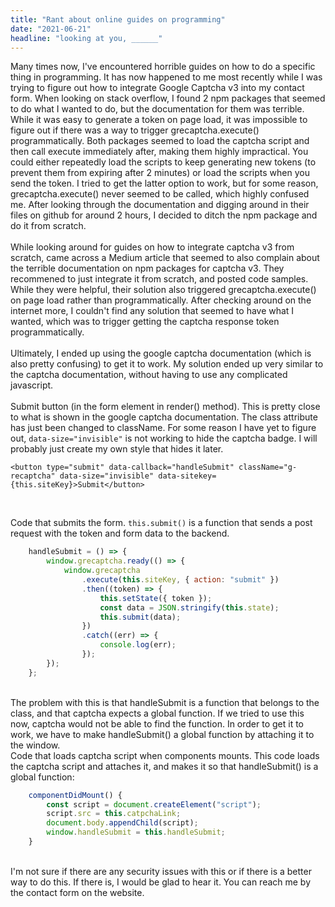 ```yaml
---
title: "Rant about online guides on programming"
date: "2021-06-21"
headline: "looking at you, ______"
---
```


Many times now, I've encountered horrible guides on how to do a specific thing in programming. It has now happened to me most recently while I was trying to figure out how to integrate Google Captcha v3 into my contact form. When looking on stack overflow, I found 2 npm packages that seemed to do what I wanted to do, but the documentation for them was terrible. While it was easy to generate a token on page load, it was impossible to figure out if there was a way to trigger grecaptcha.execute() programmatically. Both packages seemed to load the captcha script and then call execute immediately after, making them highly impractical. You could either repeatedly load the scripts to keep generating new tokens (to prevent them from expiring after 2 minutes) or load the scripts when you send the token. I tried to get the latter option to work, but for some reason, grecaptcha.execute() never seemed to be called, which highly confused me. After looking through the documentation and digging around in their files on github for around 2 hours, I decided to ditch the npm package and do it from scratch.  
<br/>
While looking around for guides on how to integrate captcha v3 from scratch, came across a Medium article that seemed to also complain about the terrible documentation on npm packages for captcha v3. They recommened to just integrate it from scratch, and posted code samples. While they were helpful, their solution also triggered grecaptcha.execute() on page load rather than programmatically. After checking around on the internet more, I couldn't find any solution that seemed to have what I wanted, which was to trigger getting the captcha response token programmatically.  
<br/>
Ultimately, I ended up using the google captcha documentation (which is also pretty confusing) to get it to work. My solution ended up very similar to
the captcha documentation, without having to use any complicated javascript.  
<br/>
Submit button (in the form element in render() method). This is pretty close to what is shown in the google captcha documentation. The class attribute has just been changed to className. For some reason I have yet to figure out, `data-size="invisible"` is not working to hide the captcha badge. I will probably just create my own style that hides it later. 

```
<button type="submit" data-callback="handleSubmit" className="g-recaptcha" data-size="invisible" data-sitekey={this.siteKey}>Submit</button>
```
<br/>

Code that submits the form. `this.submit()` is a function that sends a post request with the token and form data to the backend.

```javascript
    handleSubmit = () => {
        window.grecaptcha.ready(() => {
            window.grecaptcha
                .execute(this.siteKey, { action: "submit" })
                .then((token) => {
                    this.setState({ token });
                    const data = JSON.stringify(this.state);
                    this.submit(data);
                })
                .catch((err) => {
                    console.log(err);
                });
        });
    };
```

<br/>
The problem with this is that handleSubmit is a function that belongs to the class, and that captcha expects a global function. If we tried to use this now,
captcha would not be able to find the function. In order to get it to work, we have to make handleSubmit() a global function by attaching it to the window.  
<br/>
Code that loads captcha script when components mounts. This code loads the captcha script and attaches it, and makes it so that handleSubmit() is a global function:

```javascript
    componentDidMount() {
        const script = document.createElement("script");
        script.src = this.catpchaLink;
        document.body.appendChild(script);
        window.handleSubmit = this.handleSubmit;
    }
```

<br/>
I'm not sure if there are any security issues with this or if there is a better way to do this. If there is, I would be glad to hear it. You can reach me
by the contact form on the website.